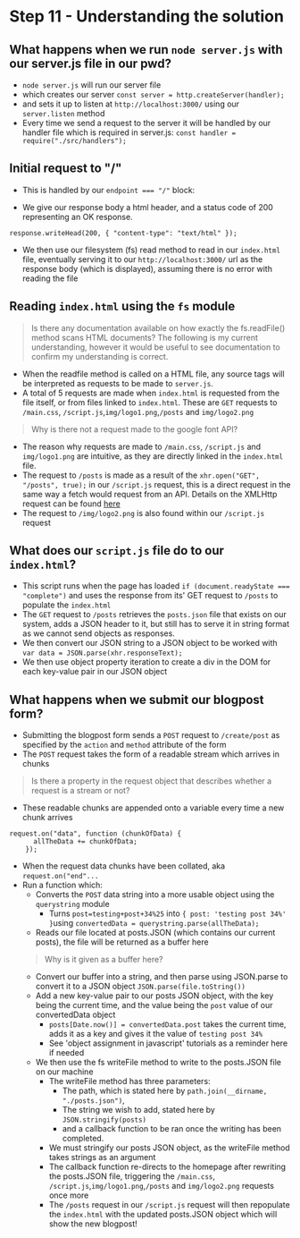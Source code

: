 # Step 11 - Understanding the solution

## What happens when we run `node server.js` with our server.js file in our pwd?

* `node server.js` will run our server file
* which creates our server `const server = http.createServer(handler);`
* and sets it up to listen at `http://localhost:3000/` using our `server.listen` method
* Every time we send a request to the server it will be handled by our handler file which is required in server.js: `const handler = require("./src/handlers");`

## Initial request to "/"

* This is handled by our `endpoint === "/"` block:

* We give our response body a html header, and a status code of 200 representing an OK response. 
```
response.writeHead(200, { "content-type": "text/html" });
```
* We then use our filesystem (fs) read method to read in our `index.html` file, eventually serving it to our `http://localhost:3000/` url as the response body (which is displayed),
assuming there is no error with reading the file

## Reading `index.html` using the `fs` module

> Is there any documentation available on how exactly the fs.readFile() method scans HTML documents? The following is my current understanding, however it would be useful to see documentation
to confirm my understanding is correct.

* When the readfile method is called on a HTML file, any source tags will be interpreted as requests to be made to `server.js`.
* A total of 5 requests are made when `index.html` is requested from the file itself, or from files linked to `index.html`. These are `GET` requests to `/main.css`,
`/script.js`,`img/logo1.png`,`/posts` and `img/logo2.png`

> Why is there not a request made to the google font API?

* The reason why requests are made to `/main.css`, `/script.js` and `img/logo1.png` are intuitive, as they are directly linked in the `index.html` file.
* The request to `/posts` is made as a result of the `xhr.open("GET", "/posts", true);` in our `/script.js` request, this is a direct request in the same way a fetch would
request from an API. Details on the XMLHttp request can be found [here](https://javascript.info/xmlhttprequest)
* The request to `/img/logo2.png` is also found within our `/script.js` request

## What does our `script.js` file do to our `index.html`?

* This script runs when the page has loaded `if (document.readyState === "complete")` and uses the response from its' GET request to `/posts` to populate the `index.html`
* The `GET` request to `/posts` retrieves the `posts.json` file that exists on our system, adds a JSON header to it, but still has to serve it in string format as we cannot send objects as responses.
* We then convert our JSON string to a JSON object to be worked with `var data = JSON.parse(xhr.responseText);`
* We then use object property iteration to create a div in the DOM for each key-value pair in our JSON object

## What happens when we submit our blogpost form?

* Submitting the blogpost form sends a `POST` request to `/create/post` as specified by the `action` and `method` attribute of the form
* The `POST` request takes the form of a readable stream which arrives in chunks
> Is there a property in the request object that describes whether a request is a stream or not?
* These readable chunks are appended onto a variable every time a new chunk arrives 
```
request.on("data", function (chunkOfData) {
      allTheData += chunkOfData;
    });
```
* When the request data chunks have been collated, aka `request.on("end"...`
* Run a function which:
    * Converts the `POST` data string into a more usable object using the `querystring` module
        * Turns `post=testing+post+34%25` into `{ post: 'testing post 34%' }`using `convertedData = querystring.parse(allTheData);`
    * Reads our file located at posts.JSON (which contains our current posts), the file will be returned as a buffer here
    > Why is it given as a buffer here?
    * Convert our buffer into a string, and then parse using JSON.parse to convert it to a JSON object `JSON.parse(file.toString())`
    * Add a new key-value pair to our posts JSON object, with the key being the current time, and the value being the `post` value of our convertedData object
        * `posts[Date.now()] = convertedData.post` takes the current time, adds it as a key and gives it the value of `testing post 34%`
        * See 'object assignment in javascript' tutorials as a reminder here if needed
    * We then use the fs writeFile method to write to the posts.JSON file on our machine
        * The writeFile method has three parameters:
            * The path, which is stated here by `path.join(__dirname, "./posts.json")`,
            * The string we wish to add, stated here by `JSON.stringify(posts)`
            * and a callback function to be ran once the writing has been completed.
        * We must stringify our posts JSON object, as the writeFile method takes strings as an argument
        * The callback function re-directs to the homepage after rewriting the posts.JSON file, triggering the `/main.css`,
`/script.js`,`img/logo1.png`,`/posts` and `img/logo2.png` requests once more
        * The `/posts` request in our `/script.js` request will then repopulate the `index.html` with the updated posts.JSON object which will show the new blogpost!
    
